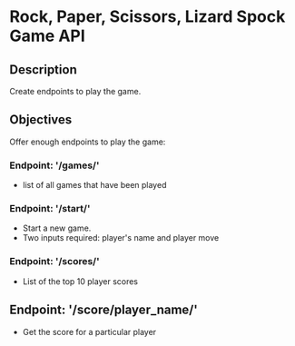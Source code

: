 # Rock, Paper, Scissors, Lizard Spock Game API

## Description

Create endpoints to play the game.

## Objectives

Offer enough endpoints to play the game:

### Endpoint:  '/games/'

* list of all games that have been played

### Endpoint: '/start/'

* Start a new game.
* Two inputs required: player's name and player move

### Endpoint: '/scores/'

* List of the top 10 player scores

## Endpoint: '/score/player_name/'

* Get the score for a particular player